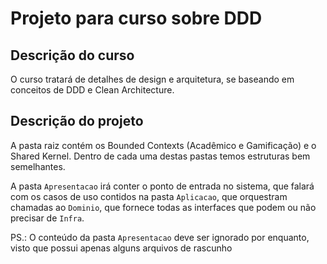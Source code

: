 # Projeto para curso sobre DDD

## Descrição do curso

O curso tratará de detalhes de design e arquitetura, se baseando em conceitos de DDD e Clean Architecture.

## Descrição do projeto

A pasta raiz contém os Bounded Contexts (Acadêmico e Gamificação) e o Shared Kernel. Dentro de cada uma destas pastas
temos estruturas bem semelhantes.

A pasta `Apresentacao` irá conter o ponto de entrada no sistema, que falará com os casos de uso contidos na pasta
`Aplicacao`, que orquestram chamadas ao `Dominio`, que fornece todas as interfaces que podem ou não precisar de
`Infra`.

PS.: O conteúdo da pasta `Apresentacao` deve ser ignorado por enquanto, visto que possui apenas alguns arquivos de
rascunho